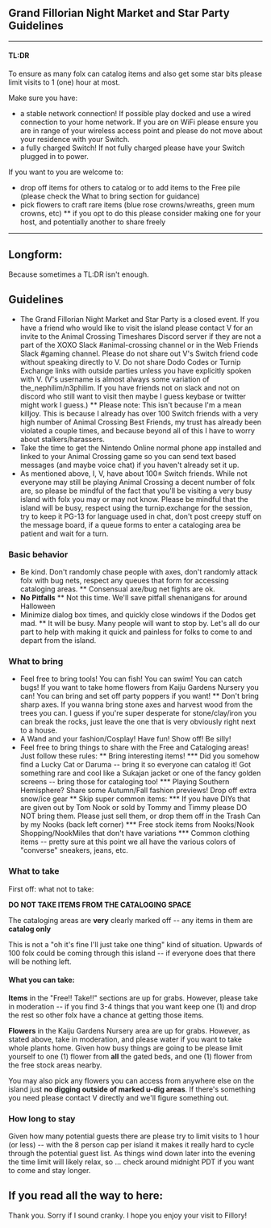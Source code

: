 ## Grand Fillorian Night Market and Star Party Guidelines
---

#### TL:DR

To ensure as many folx can catalog items and also get some star bits please limit visits to 1 (one) hour at most.
  
Make sure you have:   
* a stable network connection! If possible play docked and use a wired connection to your home network. If you are on WiFi please ensure you are in range of your wireless access point and please do not move about your residence with your Switch.       
* a fully charged Switch! If not fully charged please have your Switch plugged in to power.
      
If you want to you are welcome to:
* drop off items for others to catalog or to add items to the Free pile (please check the What to bring section for guidance)
* pick flowers to craft rare items (blue rose crowns/wreaths, green mum crowns, etc)
** if you opt to do this please consider making one for your host, and potentially another to share freely

---  

## Longform:
Because sometimes a TL:DR isn't enough.

## Guidelines
* The Grand Fillorian Night Market and Star Party is a closed event. If you have a friend who would like to visit the island please contact V for an invite to the Animal Crossing Timeshares Discord server if they are not a part of the XOXO Slack #animal-crossing channel or in the Web Friends Slack #gaming channel. Please do not share out V's Switch friend code without speaking directly to V. Do not share Dodo Codes or Turnip Exchange links with outside parties unless you have explicitly spoken with V. (V's username is almost always some variation of the_nephilim/n3philim. If you have friends not on slack and not on discord who still want to visit then maybe I guess keybase or twitter might work I guess.)
** Please note: This isn't because I'm a mean killjoy. This is because I already has over 100 Switch friends with a very high number of Animal Crossing Best Friends, my trust has already been violated a couple times, and because beyond all of this I have to worry about stalkers/harassers.
* Take the time to get the Nintendo Online normal phone app installed and linked to your Animal Crossing game so you can send text based messages (and maybe voice chat) if you haven't already set it up.
* As mentioned above, I, V, have about 100± Switch friends. While not everyone may still be playing Animal Crossing a decent number of folx are, so please be mindful of the fact that you'll be visiting a very busy island with folx you may or may not know. Please be mindful that the island will be busy, respect using the turnip.exchange for the session, try to keep it PG-13 for language used in chat, don't post creepy stuff on the message board, if a queue forms to enter a cataloging area be patient and wait for a turn.

### Basic behavior
* Be kind. Don't randomly chase people with axes, don't randomly attack folx with bug nets, respect any queues that form for accessing cataloging areas. 
** Consensual axe/bug net fights are ok.
* **No Pitfalls**
** Not this time. We'll save pitfall shenanigans for around Halloween
* Minimize dialog box times, and quickly close windows if the Dodos get mad.
** It will be busy. Many people will want to stop by. Let's all do our part to help with making it quick and painless for folks to come to and depart from the island.

### What to bring
* Feel free to bring tools! You can fish! You can swim! You can catch bugs! If you want to take home flowers from Kaiju Gardens Nursery you can! You can bring and set off party poppers if you want!
** Don't bring sharp axes. If you wanna bring stone axes and harvest wood from the trees you can. I guess if you're super desperate for stone/clay/iron you can break the rocks, just leave the one that is very obviously right next to a house.
* A Wand and your fashion/Cosplay! Have fun! Show off! Be silly!
* Feel free to bring things to share with the Free and Cataloging areas! Just follow these rules:
** Bring interesting items!
*** Did you somehow find a Lucky Cat or Daruma --  bring it so everyone can catalog it! Got something rare and cool like a Sukajan jacket or one of the fancy golden screens -- bring those for cataloging too!
*** Playing Southern Hemisphere? Share some Autumn/Fall fashion previews! Drop off extra snow/ice gear
** Skip super common items:
*** If you have DIYs that are given out by Tom Nook or sold by Tommy and Timmy please DO NOT bring them. Please just sell them, or drop them off in the Trash Can by my Nooks (back left corner)
*** Free stock items from Nooks/Nook Shopping/NookMiles that don't have variations
*** Common clothing items -- pretty sure at this point we all have the various colors of "converse" sneakers, jeans, etc.

### What to take
First off: what not to take:

**DO NOT TAKE ITEMS FROM THE CATALOGING SPACE**

The cataloging areas are **very** clearly marked off -- any items in them are **catalog only**

This is not a "oh it's fine I'll just take one thing" kind of situation. Upwards of 100 folx could be coming through this island -- if everyone does that there will be nothing left.

#### What you can take:
**Items** in the "Free!! Take!!" sections are up for grabs. However, please take in moderation -- if you find 3-4 things that you want keep one (1) and drop the rest so other folx have a chance at getting those items.

**Flowers** in the Kaiju Gardens Nursery area are up for grabs. However, as stated above, take in moderation, and please water if you want to take whole plants home. Given how busy things are going to be please limit yourself to one (1) flower from **all** the gated beds, and one (1) flower from the free stock areas nearby.

You may also pick any flowers you can access from anywhere else on the island just **no digging outside of marked u-dig areas**. If there's something you need please contact V directly and we'll figure something out.

### How long to stay

Given how many potential guests there are please try to limit visits to 1 hour (or less) -- with the 8 person cap per island it makes it really hard to cycle through the potential guest list. As things wind down later into the evening the time limit will likely relax, so … check around midnight PDT if you want to come and stay longer.

## If you read all the way to here:
Thank you. Sorry if I sound cranky. I hope you enjoy your visit to Fillory!
